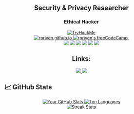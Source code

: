 <div align="center">
  <h2>Security & Privacy Researcher</h2>
  <h3>Ethical Hacker</h3>
</div>
<div align="center">
  <a href="https://tryhackme.com/p/djedi.riven" alt="TryHackMe">
    <img src="https://tryhackme-badges.s3.amazonaws.com/djedi.riven.png" alt="TryHackMe">
  </a>
</div>
<div id="badges" align="center">
  
  <a href="https://rpriven.github.io">
    <img src="https://img.shields.io/tokei/lines/github/rpriven/rpriven.github.io" alt="rpriven.github.io"/>
  </a>
  <a href="https://www.freecodecamp.org/rpriven">
    <img src="https://img.shields.io/freecodecamp/points/rpriven" alt="rpriven's freeCodeCamp"/>
  </a>
  <img src="https://komarev.com/ghpvc/?username=rpriven" alt=""/>
  
</div>
<div id="languages" align="center">
	<img src="https://img.shields.io/badge/Penetration%20Testing-ff0000?style=for-the-badge"/>
	<img src="https://img.shields.io/badge/-Scripting-blue?style=for-the-badge"/>
	<img src="https://img.shields.io/badge/-Bash-000000?style=for-the-badge"/>
	<img src="https://img.shields.io/badge/-Python-ffff00?style=for-the-badge"/>
	<img src="https://img.shields.io/badge/-Bug%20Bounty-ff5500?style=for-the-badge"/>
	<img src="https://img.shields.io/badge/-Automation-ffffff?style=for-the-badge"/>
</div>
<div align="center">
	<h2>Links:</h2>
	<a href="https://rpriven.github.io">
		<img src="https://img.shields.io/badge/-GitHub%20Pages%20Site-449977?style=for-the-badge"/>
	</a>
		<img src="https://img.shields.io/badge/-Blog-ff2222?style=for-the-badge"/>
</div>

## 📈 GitHub Stats

<div align="center">
<a href="https://github.com/rpriven">
  <img align="center" src="https://github-readme-stats.vercel.app/api?username=rpriven&show_icons=true&line_height=27&count_private=true&title_color=ffffff&text_color=c9cacc&icon_color=2bbc8a&bg_color=1d1f21" alt="Your GitHub Stats" />
</a>

<a href="https://github.com/rpriven">
  <img align="center" src="https://github-readme-stats.vercel.app/api/top-langs/?username=rpriven&hide=java,html,tex&title_color=ffffff&text_color=c9cacc&icon_color=2bbc8a&bg_color=1d1f21&langs_count=3" alt="Top Languages" />
</a>
<br>
<div>
	<img src="https://github-readme-streak-stats.herokuapp.com/?user=rpriven&theme=dark" alt="Streak Stats" />
</div>
</div>
